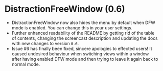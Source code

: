 DistractionFreeWindow (0.6)
===========================

* DistractionFreeWindow now also hides the menu by default when
  DFW mode is enabled. You can change this in your user settings.
* Further enhanced readability of the README by getting rid of
  the table of contents, changing the screencast description and
  updating the docs with new changes to version `0.6`.
* Issue #6 has finally been fixed, sincere apologies to effected
  users! It caused undesired behaviour when switching views within
  a window after having enabled DFW mode and then trying to leave
  it again back to normal mode.
